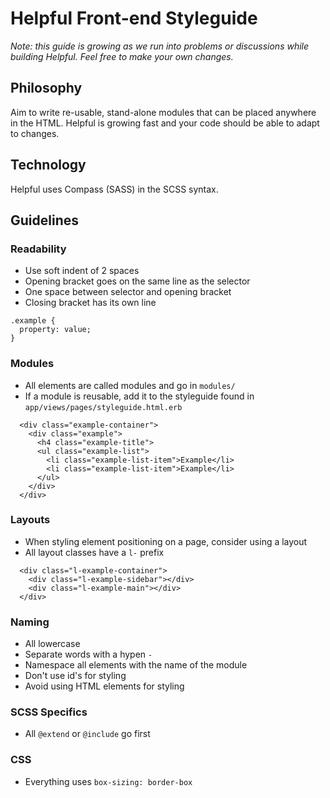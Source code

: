 # Helpful Front-end Styleguide

_Note: this guide is growing as we run into problems or discussions while building Helpful. Feel free to make your own changes._

## Philosophy

Aim to write re-usable, stand-alone modules that can be placed anywhere in the HTML. Helpful is growing fast and your code should be able to adapt to changes.

## Technology

Helpful uses Compass (SASS) in the SCSS syntax.

## Guidelines

### Readability

- Use soft indent of 2 spaces
- Opening bracket goes on the same line as the selector
- One space between selector and opening bracket
- Closing bracket has its own line

```
.example {
  property: value;
}
```

### Modules

- All elements are called modules and go in `modules/`
- If a module is reusable, add it to the styleguide found in `app/views/pages/styleguide.html.erb`

```
  <div class="example-container">
    <div class="example">
      <h4 class="example-title">
      <ul class="example-list">
        <li class="example-list-item">Example</li>
        <li class="example-list-item">Example</li>
      </ul>
    </div>
  </div>
```

### Layouts

- When styling element positioning on a page, consider using a layout
- All layout classes have a `l-` prefix

```
  <div class="l-example-container">
    <div class="l-example-sidebar"></div>
    <div class="l-example-main"></div>
  </div>
```

### Naming

- All lowercase
- Separate words with a hypen `-`
- Namespace all elements with the name of the module
- Don't use id's for styling
- Avoid using HTML elements for styling

### SCSS Specifics

- All `@extend` or `@include` go first

### CSS

- Everything uses `box-sizing: border-box`
